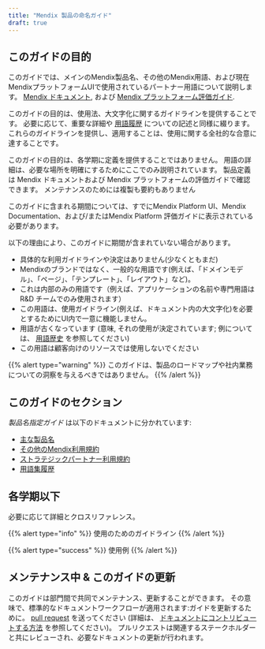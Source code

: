 ```yaml
---
title: "Mendix 製品の命名ガイド"
draft: true
---
```


## このガイドの目的

このガイドでは、メインのMendix製品名、その他のMendix用語、および現在MendixプラットフォームUIで使用されているパートナー用語について説明します。 [Mendix ドキュメント](https://docs.mendix.com/), および [Mendix プラットフォーム評価ガイド](https://www.mendix.com/evaluation-guide/welcome).

このガイドの目的は、使用法、大文字化に関するガイドラインを提供することです。 必要に応じて、重要な詳細や [用語履歴](terminology-history) についての記述と同様に綴ります。 これらのガイドラインを提供し、適用することは、使用に関する全社的な合意に達することです。

このガイドの目的は、各学期に定義を提供することではありません。 用語の詳細は、必要な場所を明確にするためにここでのみ説明されています。 製品定義は Mendix ドキュメントおよび Mendix プラットフォームの評価ガイドで確認できます。 メンテナンスのためには複製も要約もありません

このガイドに含まれる期間については、すでにMendix Platform UI、Mendix Documentation、および/またはMendix Platform 評価ガイドに表示されている必要があります。

以下の理由により、このガイドに期間が含まれていない場合があります。

* 具体的な利用ガイドラインや決定はありません(少なくともまだ)
* Mendixのブランドではなく、一般的な用語です(例えば、「ドメインモデル」、「ページ」、「テンプレート」、「レイアウト」など)。
* これは内部のみの用語です（例えば、アプリケーションの名前や専門用語はR&D チームでのみ使用されます）
* この用語は、使用ガイドライン(例えば、ドキュメント内の大文字化)を必要とするためにUI内で一意に機能しません。
* 用語が古くなっています (意味, それの使用が決定されています; 例については、 [用語歴史](terminology-history) を参照してください)
* この用語は顧客向けのリソースでは使用しないでください

{{% alert type="warning" %}}
このガイドは、製品のロードマップや社内業務についての洞察を与えるべきではありません。
{{% /alert %}}

## このガイドのセクション

*製品名指定ガイド* は以下のドキュメントに分かれています:

* [主な製品名](main-product-names)
* [その他のMendix利用規約](other-terms)
* [ストラテジックパートナー利用規約](strategic-partner-terms)
* [用語集履歴](terminology-history)

## 各学期以下

必要に応じて詳細とクロスリファレンス。

{{% alert type="info" %}}
使用のためのガイドライン
{{% /alert %}}

{{% alert type="success" %}}
使用例
{{% /alert %}}

## メンテナンス中 & このガイドの更新

このガイドは部門間で共同でメンテナンス、更新することができます。 その意味で、標準的なドキュメントワークフローが適用されます:ガイドを更新するために。 [pull request](https://github.com/mendix/docs/tree/development/content/product-naming) を送ってください (詳細は、 [ドキュメントにコントリビュートする方法](/developerportal/community-tools/contribute-to-the-mendix-documentation) を参照してください)。 プルリクエストは関連するステークホルダーと共にレビューされ、必要なドキュメントの更新が行われます。
